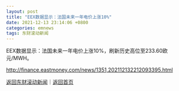 ```yaml
---
layout: post
title: "EEX数据显示：法国未来一年电价上涨10%"
date: 2021-12-13 23:14:06 +0800
categories: emnews
tags: 东财滚动新闻
---
```


EEX数据显示：法国未来一年电价上涨10%，刷新历史高位至233.60欧元/MWH。

<http://finance.eastmoney.com/news/1351,202112132212093395.html>

[返回东财滚动新闻](//finews.withounder.com/emnews/)｜[返回首页](//finews.withounder.com/)